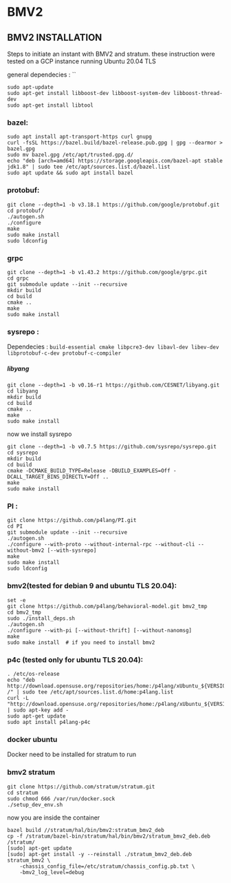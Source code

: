 # BMV2

## BMV2 INSTALLATION 
Steps to initiate an instant with BMV2 and stratum. 
these instruction were tested on a GCP instance running Ubuntu 20.04 TLS

general dependecies : ``
```console
sudo apt-update
sudo apt-get install libboost-dev libboost-system-dev libboost-thread-dev
sudo apt-get install libtool
```
### bazel:
```console
sudo apt install apt-transport-https curl gnupg
curl -fsSL https://bazel.build/bazel-release.pub.gpg | gpg --dearmor > bazel.gpg
sudo mv bazel.gpg /etc/apt/trusted.gpg.d/
echo "deb [arch=amd64] https://storage.googleapis.com/bazel-apt stable jdk1.8" | sudo tee /etc/apt/sources.list.d/bazel.list
sudo apt update && sudo apt install bazel
```
### protobuf:
```console
git clone --depth=1 -b v3.18.1 https://github.com/google/protobuf.git
cd protobuf/
./autogen.sh
./configure
make
sudo make install
sudo ldconfig
```
### grpc
```console
git clone --depth=1 -b v1.43.2 https://github.com/google/grpc.git
cd grpc
git submodule update --init --recursive
mkdir build 
cd build
cmake ..
make 
sudo make install
```
### sysrepo :
Dependecies : `build-essential cmake libpcre3-dev libavl-dev libev-dev libprotobuf-c-dev protobuf-c-compiler`
##### libyang
```console
git clone --depth=1 -b v0.16-r1 https://github.com/CESNET/libyang.git
cd libyang
mkdir build
cd build
cmake ..
make
sudo make install
```
now we install sysrepo
```console
git clone --depth=1 -b v0.7.5 https://github.com/sysrepo/sysrepo.git
cd sysrepo
mkdir build
cd build
cmake -DCMAKE_BUILD_TYPE=Release -DBUILD_EXAMPLES=Off -DCALL_TARGET_BINS_DIRECTLY=Off ..
make
sudo make install
```
### PI :
```console
git clone https://github.com/p4lang/PI.git
cd PI
git submodule update --init --recursive
./autogen.sh
./configure --with-proto --without-internal-rpc --without-cli --without-bmv2 [--with-sysrepo]
make
sudo make install
sudo ldconfig
```
### bmv2(tested for debian 9 and ubuntu TLS 20.04): 
```console
set -e
git clone https://github.com/p4lang/behavioral-model.git bmv2_tmp
cd bmv2_tmp
sudo ./install_deps.sh
./autogen.sh
./configure --with-pi [--without-thrift] [--without-nanomsg]
make
sudo make install  # if you need to install bmv2
```
### p4c (tested only for ubuntu TLS 20.04):
```console
. /etc/os-release
echo "deb http://download.opensuse.org/repositories/home:/p4lang/xUbuntu_${VERSION_ID}/ /" | sudo tee /etc/apt/sources.list.d/home:p4lang.list
curl -L "http://download.opensuse.org/repositories/home:/p4lang/xUbuntu_${VERSION_ID}/Release.key" | sudo apt-key add -
sudo apt-get update
sudo apt install p4lang-p4c
```
### docker ubuntu
Docker need to be installed for stratum to run
### bmv2 stratum
```console
git clone https://github.com/stratum/stratum.git
cd stratum
sudo chmod 666 /var/run/docker.sock
./setup_dev_env.sh
```
now you are inside the container
```console
bazel build //stratum/hal/bin/bmv2:stratum_bmv2_deb
cp -f /stratum/bazel-bin/stratum/hal/bin/bmv2/stratum_bmv2_deb.deb /stratum/
[sudo] apt-get update
[sudo] apt-get install -y --reinstall ./stratum_bmv2_deb.deb
stratum_bmv2 \
    -chassis_config_file=/etc/stratum/chassis_config.pb.txt \
    -bmv2_log_level=debug
```
